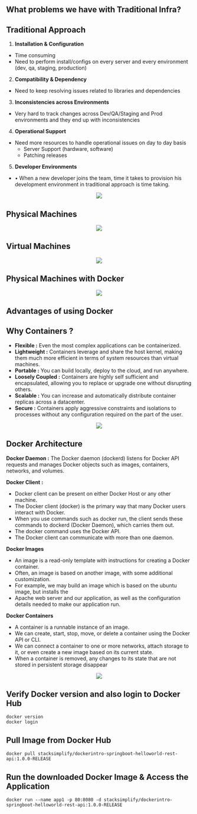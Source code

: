 ## What problems we have with Traditional Infra?
## Traditional Approach

1. **Installation & Configuration**
- Time consuming
- Need to perform install/configs on every server and every environment (dev, qa, staging, production)
2. **Compatibility & Dependency**
- Need to keep resolving issues related to libraries and
dependencies
3. **Inconsistencies across Environments**
- Very hard to track changes across Dev/QA/Staging and Prod environments and they end up with inconsistencies
4. **Operational Support**
- Need more resources to handle operational issues on day to day basis
    - Server Support (hardware, software)
    - Patching releases
5. **Developer Environments**
- • When a new developer joins the team, time it takes to provision his development environment in traditional approach is time taking.
<p align="center">
  <img src="https://github.com/sudheermuthyala/AKSDOCS/blob/main/02-Docker-fundamentals/2022-11-23-11-15-41.png" />
    </p>

## Physical Machines
<p align="center">
  <img src="https://github.com/sudheermuthyala/AKSDOCS/blob/main/02-Docker-fundamentals/2022-11-23-11-24-36.png" />
    </p>

## Virtual Machines
<p align="center">
  <img src="https://github.com/sudheermuthyala/AKSDOCS/blob/main/02-Docker-fundamentals/2022-11-23-11-27-02.png" />
    </p>

## Physical Machines with Docker
<p align="center">
  <img src="https://github.com/sudheermuthyala/AKSDOCS/blob/main/02-Docker-fundamentals/2022-11-23-11-30-15.png" />
    </p>

## Advantages of using Docker

## Why Containers ?
- **Flexible :** Even the most complex applications can
be containerized.
- **Lightweight :** Containers leverage and share the host kernel, making them much more efficient in terms of system resources than virtual machines.
- **Portable :** You can build locally, deploy to the cloud, and run anywhere.
- **Loosely Coupled :** Containers are highly self sufficient and encapsulated, allowing you to replace or upgrade one without disrupting others.
- **Scalable :** You can increase and automatically distribute container replicas across a datacenter.
- **Secure :** Containers apply aggressive constraints and isolations to processes without any configuration required on the part of the user.


<p align="center">
  <img src="https://github.com/sudheermuthyala/AKSDOCS/blob/main/02-Docker-fundamentals/2022-11-24-16-16-35.png" />
    </p>

## Docker Architecture

**Docker Daemon :** The Docker daemon (dockerd) listens for Docker API requests and manages Docker objects such as images, containers, networks, and volumes.
 
**Docker Client :** 
- Docker client can be present on either Docker Host or any other machine.
- The Docker client (docker) is the primary way that many Docker users interact with Docker.
- When you use commands such as docker run, the client sends these commands to dockerd
(Docker Daemon), which carries them out.
- The docker command uses the Docker API.
- The Docker client can communicate with more than one daemon.

**Docker Images**
- An image is a read-only template with instructions for creating a Docker container.
- Often, an image is based on another image, with some additional customization.
- For example, we may build an image which is based on the ubuntu image, but installs the
- Apache web server and our application, as well as the configuration details needed to make
our application run.

**Docker Containers** 
- A container is a runnable instance of an image.
- We can create, start, stop, move, or delete a container using the Docker API or CLI.
- We can connect a container to one or more networks, attach storage to it, or even create a new image based on its current state.
- When a container is removed, any changes to its state that are not stored in persistent
storage disappear

<p align="center">
  <img src="https://github.com/sudheermuthyala/AKSDOCS/blob/main/02-Docker-fundamentals/2022-11-24-16-28-38.png" />
    </p>

## Verify Docker version and also login to Docker Hub
```
docker version
docker login
```

##  Pull Image from Docker Hub

```
docker pull stacksimplify/dockerintro-springboot-helloworld-rest-api:1.0.0-RELEASE
```

## Run the downloaded Docker Image & Access the Application

```
docker run --name app1 -p 80:8080 -d stacksimplify/dockerintro-springboot-helloworld-rest-api:1.0.0-RELEASE
```